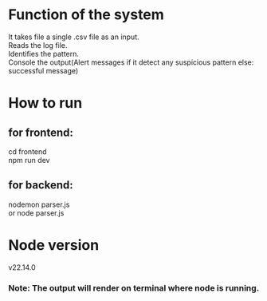 # Function of the system
It takes file a single .csv file as an input.  
Reads the log file.  
Identifies the pattern.  
Console the output(Alert messages if it detect any suspicious pattern else: successful message)  


# How to run 
## for frontend:
cd frontend  
npm run dev
## for backend:
nodemon parser.js  
or node parser.js


# Node version 
v22.14.0

### Note: The output will render on terminal where node is running.

